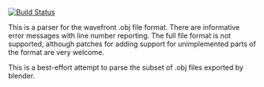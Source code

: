 [![Build Status](https://travis-ci.org/PistonDevelopers/wavefront-obj.svg)](https://travis-ci.org/PistonDevelopers/wavefront-obj)

This is a parser for the wavefront .obj file format. There are informative
error messages with line number reporting. The full file format is not
supported, although patches for adding support for unimplemented parts of the
format are very welcome.

This is a best-effort attempt to parse the subset of .obj files exported by
blender.
